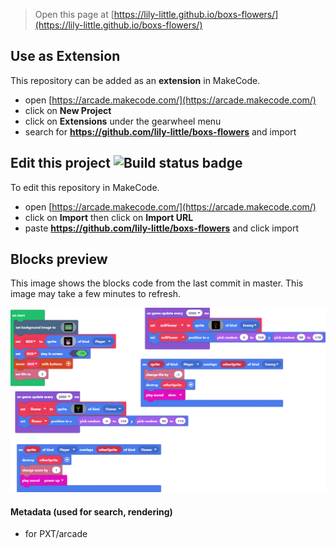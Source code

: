  


> Open this page at [https://lily-little.github.io/boxs-flowers/](https://lily-little.github.io/boxs-flowers/)

## Use as Extension

This repository can be added as an **extension** in MakeCode.

* open [https://arcade.makecode.com/](https://arcade.makecode.com/)
* click on **New Project**
* click on **Extensions** under the gearwheel menu
* search for **https://github.com/lily-little/boxs-flowers** and import

## Edit this project ![Build status badge](https://github.com/lily-little/boxs-flowers/workflows/MakeCode/badge.svg)

To edit this repository in MakeCode.

* open [https://arcade.makecode.com/](https://arcade.makecode.com/)
* click on **Import** then click on **Import URL**
* paste **https://github.com/lily-little/boxs-flowers** and click import

## Blocks preview

This image shows the blocks code from the last commit in master.
This image may take a few minutes to refresh.

![A rendered view of the blocks](https://github.com/lily-little/boxs-flowers/raw/master/.github/makecode/blocks.png)

#### Metadata (used for search, rendering)

* for PXT/arcade
<script src="https://makecode.com/gh-pages-embed.js"></script><script>makeCodeRender("{{ site.makecode.home_url }}", "{{ site.github.owner_name }}/{{ site.github.repository_name }}");</script>
